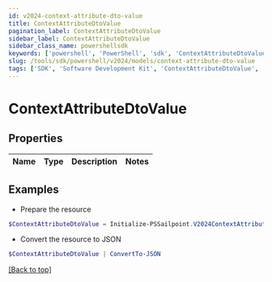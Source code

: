 ```yaml
---
id: v2024-context-attribute-dto-value
title: ContextAttributeDtoValue
pagination_label: ContextAttributeDtoValue
sidebar_label: ContextAttributeDtoValue
sidebar_class_name: powershellsdk
keywords: ['powershell', 'PowerShell', 'sdk', 'ContextAttributeDtoValue', 'V2024ContextAttributeDtoValue'] 
slug: /tools/sdk/powershell/v2024/models/context-attribute-dto-value
tags: ['SDK', 'Software Development Kit', 'ContextAttributeDtoValue', 'V2024ContextAttributeDtoValue']
---
```



# ContextAttributeDtoValue

## Properties

Name | Type | Description | Notes
------------ | ------------- | ------------- | -------------

## Examples

- Prepare the resource
```powershell
$ContextAttributeDtoValue = Initialize-PSSailpoint.V2024ContextAttributeDtoValue 
```

- Convert the resource to JSON
```powershell
$ContextAttributeDtoValue | ConvertTo-JSON
```


[[Back to top]](#) 

